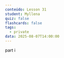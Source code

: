 ```yaml
---
conteúdo: Lesson 31
student: Myllena
quiz: false
flashcards: false
tags:
  - private
data: 2025-08-07T14:00:00
---
```

part i
